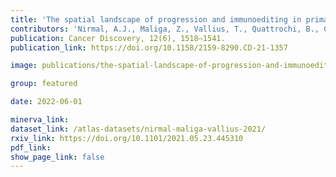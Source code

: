 ```yaml
---
title: 'The spatial landscape of progression and immunoediting in primary melanoma at single cell resolution.'
contributors: 'Nirmal, A.J., Maliga, Z., Vallius, T., Quattrochi, B., Chen, A.C., Jacobson, C.A., Pelletier, R.J., ... Lian, C.G., Murphy, G.F., Santagata, S., Sorger, P.K. (2022)'
publication: Cancer Discovery, 12(6), 1518–1541.
publication_link: https://doi.org/10.1158/2159-8290.CD-21-1357

image: publications/the-spatial-landscape-of-progression-and-immunoediting-in-primary-melanoma-at-single-cell-resolution.png

group: featured

date: 2022-06-01

minerva_link:
dataset_link: /atlas-datasets/nirmal-maliga-vallius-2021/
rxiv_link: https://doi.org/10.1101/2021.05.23.445310
pdf_link:
show_page_link: false
---
```

